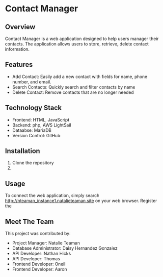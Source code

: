 # Contact Manager

## Overview
Contact Manager is a web application designed to help users manager their contacts. The application allows users to store, retrieve, delete contact information.

## Features
- Add Contact: Easily add a new contact with fields for name, phone number, and email.
- Search Contacts: Quickly search and filter contacts by name
- Delete Contact: Remove contacts that are no longer needed

## Technology Stack
- Frontend: HTML, JavaScript
- Backend: php, AWS LightSail
- Dataabse: MariaDB
- Version Control: GitHub

## Installation
1. Clone the repository
2. 

## Usage
To connect the web application, simply search  http://nteaman_instance1.natalieteaman.site on your web browser. Register the 

## Meet The Team
This project was contributed by:
- Project Manager: Natalie Teaman
- Database Administrator: Daisy Hernandez Gonzalez
- API Developer: Nathan Hicks
- API Developer: Thomas 
- Frontend Developer: Oneil 
- Frontend Developer: Aaron

